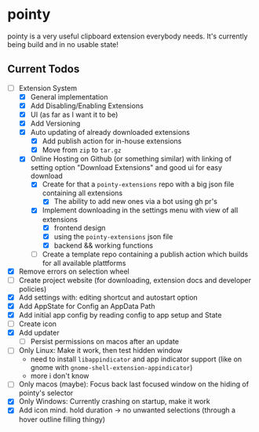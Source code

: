 # pointy

pointy is a very useful clipboard extension everybody needs. It's currently being build and in no usable state!

## Current Todos

- [ ] Extension System
  - [x] General implementation
  - [x] Add Disabling/Enabling Extensions
  - [x] UI (as far as I want it to be)
  - [x] Add Versioning
  - [x] Auto updating of already downloaded extensions
    - [x] Add publish action for in-house extensions
    - [x] Move from `zip` to `tar.gz`
  - [x] Online Hosting on Github (or something similar) with linking of setting option "Download Extensions" and good ui for easy download
    - [x] Create for that a `pointy-extensions` repo with a big json file containing all extensions
      - [x] The ability to add new ones via a bot using gh pr's
    - [x] Implement downloading in the settings menu with view of all extensions
      - [x] frontend design
      - [x] using the `pointy-extensions` json file
      - [x] backend && working functions
    - [ ] Create a template repo containing a publish action which builds for all available plattforms
- [x] Remove errors on selection wheel
- [ ] Create project website (for downloading, extension docs and developer policies)
- [x] Add settings with: editing shortcut and autostart option
- [x] Add AppState for Config an AppData Path
- [x] Add initial app config by reading config to app setup and State
- [ ] Create icon
- [x] Add updater
  - [ ] Persist permissions on macos after an update
- [ ] Only Linux: Make it work, then test hidden window
  - need to install `libappindicator` and app indicator support (like on gnome with `gnome-shell-extension-appindicator`)
  - more i don't know
- [ ] Only macos (maybe): Focus back last focused window on the hiding of pointy's selector
- [x] Only Windows: Currently crashing on startup, make it work
- [x] Add icon mind. hold duration -> no unwanted selections (through a hover outline filling thingy)
